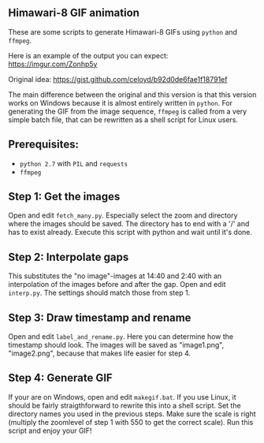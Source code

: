 ## Himawari-8 GIF animation

These are some scripts to generate Himawari-8 GIFs using `python` and `ffmpeg`.

Here is an example of the output you can expect: https://imgur.com/Zonhp5y

Original idea: https://gist.github.com/celoyd/b92d0de6fae1f18791ef

The main difference between the original and this version is that this version works on Windows because it is almost entirely written in `python`. For generating the GIF from the image sequence, `ffmpeg` is called from a very simple batch file, that can be rewritten as a shell script for Linux users. 

## Prerequisites:
- `python 2.7` with `PIL` and `requests`
- `ffmpeg`


## Step 1: Get the images
Open and edit `fetch_many.py`. Especially select the zoom and directory where the images should be saved. The directory has to end with a '/' and has to exist already. Execute this script with python and wait until it's done.

## Step 2: Interpolate gaps
This substitutes the "no image"-images at 14:40 and 2:40 with an interpolation of the images before and after the gap. Open and edit `interp.py`. The settings should match those from step 1.

## Step 3: Draw timestamp and rename
Open and edit `label_and_rename.py`. Here you can determine how the timestamp should look. The images will be saved as "image1.png", "image2.png", because that makes life easier for step 4.

## Step 4: Generate GIF
If your are on Windows, open and edit `makegif.bat`. If you use Linux, it should be fairly straigthforward to rewrite this into a shell script. Set the directory names you used in the previous steps. Make sure the scale is right (multiply the zoomlevel of step 1 with 550 to get the correct scale).  Run this script and enjoy your GIF!
